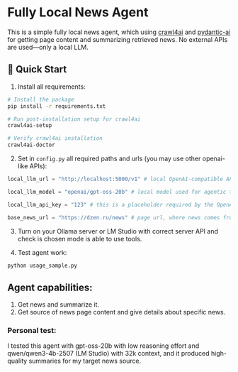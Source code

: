# Fully Local News Agent

This is a simple fully local news agent, which using [crawl4ai](https://github.com/unclecode/crawl4ai) and [pydantic-ai](https://github.com/pydantic/pydantic-ai) for getting page content and summarizing retrieved news. No external APIs are used—only a local LLM.

## 🚀 Quick Start 

1. Install all requirements:
```bash
# Install the package
pip install -r requirements.txt

# Run post-installation setup for crawl4ai
crawl4ai-setup

# Verify crawl4ai installation
crawl4ai-doctor
```

2. Set in `config.py` all required paths and urls (you may use other openai-like APIs):
```python
local_llm_url = "http://localhost:5000/v1" # local OpenAI-compatible API path

local_llm_model = "openai/gpt-oss-20b" # local model used for agentic tasks

local_llm_api_key = "123" # this is a placeholder required by the OpenAI-compatible client

base_news_url = "https://dzen.ru/news" # page url, where news comes from
```

3. Turn on your Ollama server or LM Studio with correct server API and check is chosen mode is able to use tools.


4. Test agent work:
```bash
python usage_sample.py
```


## Agent capabilities:
1) Get news and summarize it.
2) Get source of news page content and give details about specific news.

### Personal test: 

I tested this agent with gpt-oss-20b with low reasoning effort and qwen/qwen3-4b-2507 (LM Studio) with 32k context, and it produced high-quality summaries for my target news source.






